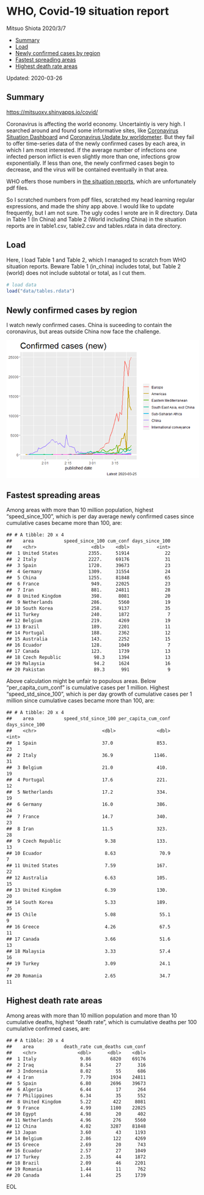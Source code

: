 WHO, Covid-19 situation report
================
Mitsuo Shiota
2020/3/7

  - [Summary](#summary)
  - [Load](#load)
  - [Newly confirmed cases by region](#newly-confirmed-cases-by-region)
  - [Fastest spreading areas](#fastest-spreading-areas)
  - [Highest death rate areas](#highest-death-rate-areas)

Updated: 2020-03-26

## Summary

<https://mitsuoxv.shinyapps.io/covid/>

Coronavirus is affecting the world economy. Uncertaintiy is very high. I
searched around and found some informative sites, like [Coronavirus
Situation
Dashboard](https://who.maps.arcgis.com/apps/opsdashboard/index.html#/c88e37cfc43b4ed3baf977d77e4a0667)
and [Coronavirus Update by
worldometer](https://www.worldometers.info/coronavirus/). But they fail
to offer time-series data of the newly confirmed cases by each area, in
which I am most interested. If the average number of infections one
infected person inflict is even slightly more than one, infections grow
exponentially. If less than one, the newly confirmed cases begin to
decrease, and the virus will be contained eventually in that area.

WHO offers those numbers in [the situation
reports](https://www.who.int/emergencies/diseases/novel-coronavirus-2019/situation-reports/),
which are unfortunately pdf files.

So I scratched numbers from pdf files, scratched my head learning
regular expressions, and made the shiny app above. I would like to
update frequently, but I am not sure. The ugly codes I wrote are in R
directory. Data in Table 1 (In China) and Table 2 (World including
China) in the situation reports are in table1.csv, table2.csv and
tables.rdata in data directory.

## Load

Here, I load Table 1 and Table 2, which I managed to scratch from WHO
situation reports. Beware Table 1 (in\_china) includes total, but Table
2 (world) does not include subtotal or total, as I cut them.

``` r
# load data
load("data/tables.rdata")
```

## Newly confirmed cases by region

I watch newly confirmed cases. China is suceeding to contain the
coronavirus, but areas outside China now face the challenge.

![](README_files/figure-gfm/chart-1.png)<!-- -->

## Fastest spreading areas

Among areas with more than 10 million population, highest
“speed\_since\_100”, which is per day average newly confirmed cases
since cumulative cases became more than 100, are:

    ## # A tibble: 20 x 4
    ##    area           speed_since_100 cum_conf days_since_100
    ##    <chr>                    <dbl>    <dbl>          <int>
    ##  1 United States           2355.     51914             22
    ##  2 Italy                   2227.     69176             31
    ##  3 Spain                   1720.     39673             23
    ##  4 Germany                 1309.     31554             24
    ##  5 China                   1255.     81848             65
    ##  6 France                   949.     22025             23
    ##  7 Iran                     881.     24811             28
    ##  8 United Kingdom           398.      8081             20
    ##  9 Netherlands              286.      5560             19
    ## 10 South Korea              258.      9137             35
    ## 11 Turkey                   240.      1872              7
    ## 12 Belgium                  219.      4269             19
    ## 13 Brazil                   189.      2201             11
    ## 14 Portugal                 188.      2362             12
    ## 15 Australia                143.      2252             15
    ## 16 Ecuador                  128.      1049              7
    ## 17 Canada                   123.      1739             13
    ## 18 Czech Republic            98.3     1394             13
    ## 19 Malaysia                  94.2     1624             16
    ## 20 Pakistan                  89.3      991              9

Above calculation might be unfair to populous areas. Below
“per\_capita\_cum\_conf” is cumulative cases per 1 million. Highest
“speed\_std\_since\_100”, which is per day growth of cumulative cases
per 1 million since cumulative cases became more than 100, are:

    ## # A tibble: 20 x 4
    ##    area           speed_std_since_100 per_capita_cum_conf days_since_100
    ##    <chr>                        <dbl>               <dbl>          <int>
    ##  1 Spain                        37.0                853.              23
    ##  2 Italy                        36.9               1146.              31
    ##  3 Belgium                      21.0                410.              19
    ##  4 Portugal                     17.6                221.              12
    ##  5 Netherlands                  17.2                334.              19
    ##  6 Germany                      16.0                386.              24
    ##  7 France                       14.7                340.              23
    ##  8 Iran                         11.5                323.              28
    ##  9 Czech Republic                9.38               133.              13
    ## 10 Ecuador                       8.63                70.9              7
    ## 11 United States                 7.59               167.              22
    ## 12 Australia                     6.63               105.              15
    ## 13 United Kingdom                6.39               130.              20
    ## 14 South Korea                   5.33               189.              35
    ## 15 Chile                         5.08                55.1              9
    ## 16 Greece                        4.26                67.5             11
    ## 17 Canada                        3.66                51.6             13
    ## 18 Malaysia                      3.33                57.4             16
    ## 19 Turkey                        3.09                24.1              7
    ## 20 Romania                       2.65                34.7             11

## Highest death rate areas

Among areas with more than 10 million population and more than 10
cumulative deaths, highest “death rate”, which is cumulative deaths per
100 cumulative confirmed cases, are:

    ## # A tibble: 20 x 4
    ##    area           death_rate cum_deaths cum_conf
    ##    <chr>               <dbl>      <dbl>    <dbl>
    ##  1 Italy                9.86       6820    69176
    ##  2 Iraq                 8.54         27      316
    ##  3 Indonesia            8.02         55      686
    ##  4 Iran                 7.79       1934    24811
    ##  5 Spain                6.80       2696    39673
    ##  6 Algeria              6.44         17      264
    ##  7 Philippines          6.34         35      552
    ##  8 United Kingdom       5.22        422     8081
    ##  9 France               4.99       1100    22025
    ## 10 Egypt                4.98         20      402
    ## 11 Netherlands          4.96        276     5560
    ## 12 China                4.02       3287    81848
    ## 13 Japan                3.60         43     1193
    ## 14 Belgium              2.86        122     4269
    ## 15 Greece               2.69         20      743
    ## 16 Ecuador              2.57         27     1049
    ## 17 Turkey               2.35         44     1872
    ## 18 Brazil               2.09         46     2201
    ## 19 Romania              1.44         11      762
    ## 20 Canada               1.44         25     1739

EOL

